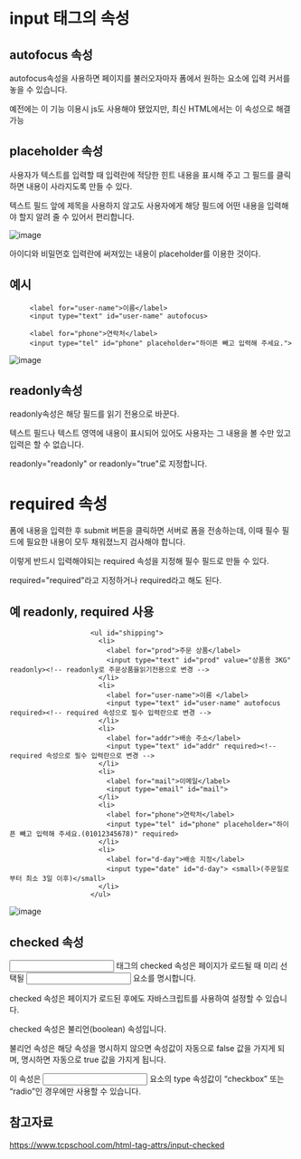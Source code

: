 input 태그의 속성
===

autofocus 속성
---

autofocus속성을 사용하면 페이지를 불러오자마자 폼에서 원하는 요소에 입력 커서를 놓을 수 있습니다.

예전에는 이 기능 이용시 js도 사용해야 됐었지만, 최신 HTML에서는 이 속성으로 해결가능


placeholder 속성
---

사용자가 텍스트를 입력할 때 입력란에 적당한 힌트 내용을 표시해 주고 그 필드를 클릭하면 내용이 사라지도록 만들 수 있다.

텍스트 필드 앞에 제목을 사용하지 않고도 사용자에게 해당 필드에 어떤 내용을 입력해야 할지 알려 줄 수 있어서 편리합니다.

![image](https://github.com/user-attachments/assets/8ba18b6e-d82e-43a7-b155-c63e991fa32d)

아이디와 비밀먼호 입력란에 써져있는 내용이 placeholder를 이용한 것이다.

예시
---

         <label for="user-name">이름</label>
         <input type="text" id="user-name" autofocus>

         <label for="phone">연락처</label>
         <input type="tel" id="phone" placeholder="하이픈 빼고 입력해 주세요.">


![image](https://github.com/user-attachments/assets/2e656411-3b65-4888-bda6-72c6c3b5671e)


readonly속성
---

readonly속성은 해당 필드를 읽기 전용으로 바꾼다.

텍스트 필드나 텍스트 영역에 내용이 표시되어 있어도 사용자는 그 내용을 볼 수만 있고 입력은 할 수 없습니다.

readonly="readonly" or readonly="true"로 지정합니다.


required 속성
===

폼에 내용을 입력한 후 submit 버튼을 클릭하면 서버로 폼을 전송하는데, 이때 필수 필드에 필요한 내용이 모두 채워졌느지 검사해야 합니다.

이렇게 반드시 입력해야되는 required 속성을 지정해 필수 필드로 만들 수 있다.

required="required"라고 지정하거나 required라고 해도 된다.

예 readonly, required 사용
---

                        <ul id="shipping">
                          <li>
                            <label for="prod">주문 상품</label>
                            <input type="text" id="prod" value="상품용 3KG" readonly><!-- readonly로 주문상품을읽기전용으로 변경 -->
                          </li>
                          <li>
                            <label for="user-name">이름 </label>
                            <input type="text" id="user-name" autofocus required><!-- required 속성으로 필수 입력란으로 변경 -->
                          </li>
                          <li>
                            <label for="addr">배송 주소</label> 
                            <input type="text" id="addr" required><!-- required 속성으로 필수 입력란으로 변경 -->
                          </li>
                          <li>
                            <label for="mail">이메일</label>
                            <input type="email" id="mail">
                          </li>        
                          <li>
                            <label for="phone">연락처</label>
                            <input type="tel" id="phone" placeholder="하이픈 빼고 입력해 주세요.(01012345678)" required>
                          </li>
                          <li>
                            <label for="d-day">배송 지정</label>
                            <input type="date" id="d-day"> <small>(주문일로부터 최소 3일 이후)</small>
                          </li>        
                        </ul>  



![image](https://github.com/user-attachments/assets/ea267f18-a965-4c18-b638-871157d2de83)


checked 속성
---

<input> 태그의 checked 속성은 페이지가 로드될 때 미리 선택될 <input> 요소를 명시합니다.

checked 속성은 페이지가 로드된 후에도 자바스크립트를 사용하여 설정할 수 있습니다.

checked 속성은 불리언(boolean) 속성입니다.

불리언 속성은 해당 속성을 명시하지 않으면 속성값이 자동으로 false 값을 가지게 되며, 명시하면 자동으로 true 값을 가지게 됩니다.

이 속성은 <input> 요소의 type 속성값이 “checkbox” 또는 “radio”인 경우에만 사용할 수 있습니다.






참고자료
---

https://www.tcpschool.com/html-tag-attrs/input-checked
